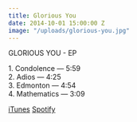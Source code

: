 ```yaml
---
title: Glorious You
date: 2014-10-01 15:00:00 Z
image: "/uploads/glorious-you.jpg"
---
```


GLORIOUS YOU - EP

1\. Condolence — 5:59\
2\. Adios — 4:25\
3\. Edmonton — 4:54\
4\. Mathematics — 3:09

[iTunes](http://smarturl.it/GYiTunes) [Spotify](http://smarturl.it/GYSpotify)